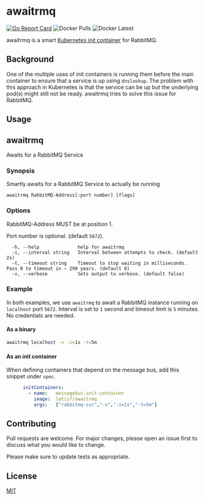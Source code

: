 # awaitrmq
[![Go Report Card](https://goreportcard.com/badge/github.com/latiif/awaitrmq)](https://goreportcard.com/report/github.com/latiif/awaitrmq) ![Docker Pulls](https://img.shields.io/docker/pulls/latiif/awaitrmq) ![Docker Latest](https://img.shields.io/docker/v/latiif/awaitrmq)

awaitrmq is a smart [Kubernetes init container](https://kubernetes.io/docs/concepts/workloads/pods/init-containers) for RabbitMQ.

## Background
One of the multiple uses of init containers is running them before the main container to ensure that a service is up using `dnslookup`. The problem with this approach in Kubernetes is that the service can be up but the underlying pod(s) might still not be  ready. awaitrmq tries to solve this issue for RabbitMQ.

## Usage

## awaitrmq

Awaits for a RabbitMQ Service

### Synopsis

Smartly awaits for a RabbitMQ Service to actually be running

```
awaitrmq RabbitMQ-Address[:port number] [flags]
```

### Options

RabbitMQ-Address MUST be at position 1.

Port number is optional. (default `5672`).
```
  -h, --help              help for awaitrmq
  -i, --interval string   Interval between attempts to check. (default 2s)
  -t, --timeout string    Timeout to stop waiting in milliseconds. Pass 0 to timeout in ~ 290 years. (default 0)
  -v, --verbose           Sets output to verbose. (default false)
```

### Example
In both examples, we use `awaitrmq` to await a RabbitMQ instance running on `localhost` port `5672`. Interval is set to `1` second and timeout limit is `5` minutes. No credentials are needed.

#### As a binary

```bash
awaitrmq localhost -v -i=1s -t=5m
```

#### As an init container
When defining containers that depend on the message bus, add this snippet under `spec`.
```YAML
      initContainers:
        - name:   messagebus-init-container
          image:  latiif/awaitrmq
          args:   ["rabbitmq-svc","-v","-i=1s","-t=5m"]
```

## Contributing
Pull requests are welcome. For major changes, please open an issue first to discuss what you would like to change.

Please make sure to update tests as appropriate.

## License
[MIT](https://choosealicense.com/licenses/mit/)
